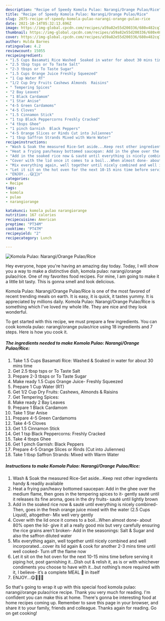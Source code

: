 ```yaml
---
description: "Recipe of Speedy Komola Pulao: Narangi/Orange Pulao/Rice"
title: "Recipe of Speedy Komola Pulao: Narangi/Orange Pulao/Rice"
slug: 2075-recipe-of-speedy-komola-pulao-narangi-orange-pulao-rice
date: 2021-10-14T05:32:13.696Z
image: https://img-global.cpcdn.com/recipes/a59a82e55d200336/680x482cq70/komola-pulao-narangiorange-pulaorice-recipe-main-photo.jpg
thumbnail: https://img-global.cpcdn.com/recipes/a59a82e55d200336/680x482cq70/komola-pulao-narangiorange-pulaorice-recipe-main-photo.jpg
cover: https://img-global.cpcdn.com/recipes/a59a82e55d200336/680x482cq70/komola-pulao-narangiorange-pulaorice-recipe-main-photo.jpg
author: Hulda Barnes
ratingvalue: 4.2
reviewcount: 15055
recipeingredient:
- "1.5 Cups Basamati Rice Washed  Soaked in water for about 30 mins time"
- "2.5 tbsp tsps or To Taste Salt"
- "2-3 tbsps or To Taste Sugar"
- "1.5 Cups Orange Juice Freshly Squeezed"
- "1 Cup Water RT"
- "1/2 Cup Dry Fruits Cashews Almonds  Raisins"
- " Tempering Spices"
- "2 Bay Leaves"
- "1 Black Cardamom"
- "1 Star Anise"
- "4-5 Green Cardamoms"
- "4-5 Cloves"
- "1.5 Cinnamon Stick"
- "1 tsp Black Peppercorns Freshly Cracked"
- "4 tbsps Ghee"
- "1 pinch Garnish  Black Peppers"
- "4-5 Orange Slices or Rinds Cut into Juliennes"
- "1 tbsp Saffron Strands Mixed with Warm Water"
recipeinstructions:
- "Wash & Soak the measured Rice-Set aside...Keep rest other ingredients handy & readily available"
- "Heat a frying pan/heavy bottomed saucepan: Add in the ghee over the medium flame, then goes in the tempering spices to it- gently sauté until it releases its fine aroma, goes in the dry fruits- sauté until lightly brown"
- "Add in the soaked rice now & sauté until everything is nicely combined- Then, goes in the fresh orange juice mixed with the water (2.5 Cups Liquid), altogether- Mix well very gently"
- "Cover with the lid once it comes to a boil...When almost done- about 80% open the lid- give it all a really good mix but very carefully ensuring the rice grains aren’t broken- Add in the seasonings: Salt & Sugar and also the saffron diluted water"
- "Mix everything again, well together until nicely combined and well incorporated...cover its lid again & cook for another 2-3 mins time until well cooked- Turn off the flame now"
- "Let it sit on the hot oven for the next 10-15 mins time before serving it piping hot, post garnishing it...Dish out & relish it, as is or with whichever condiments you choose to have with it...but nothing’s more required with it, I believe- it’s a complete MEAL 🥘 in itself"
- "ENJOY...😋💁🏻‍♀️"
categories:
- Recipe
tags:
- komola
- pulao
- narangiorange

katakunci: komola pulao narangiorange 
nutrition: 167 calories
recipecuisine: American
preptime: "PT34M"
cooktime: "PT47M"
recipeyield: "2"
recipecategory: Lunch

---
```



![Komola Pulao: Narangi/Orange Pulao/Rice](https://img-global.cpcdn.com/recipes/a59a82e55d200336/680x482cq70/komola-pulao-narangiorange-pulaorice-recipe-main-photo.jpg)

Hey everyone, hope you're having an amazing day today. Today, I will show you a way to make a distinctive dish, komola pulao: narangi/orange pulao/rice. One of my favorites food recipes. For mine, I am going to make it a little bit tasty. This is gonna smell and look delicious.

Komola Pulao: Narangi/Orange Pulao/Rice is one of the most favored of recent trending meals on earth. It is easy, it is quick, it tastes yummy. It is appreciated by millions daily. Komola Pulao: Narangi/Orange Pulao/Rice is something which I've loved my whole life. They are nice and they look wonderful.




To get started with this recipe, we must prepare a few ingredients. You can cook komola pulao: narangi/orange pulao/rice using 18 ingredients and 7 steps. Here is how you cook it.

<!--inarticleads1-->

##### The ingredients needed to make Komola Pulao: Narangi/Orange Pulao/Rice:

1. Take 1.5 Cups Basamati Rice: Washed & Soaked in water for about 30 mins time
1. Get 2.5 tbsp tsps or To Taste Salt
1. Prepare 2-3 tbsps or To Taste Sugar
1. Make ready 1.5 Cups Orange Juice- Freshly Squeezed
1. Prepare 1 Cup Water (RT)
1. Get 1/2 Cup Dry Fruits: Cashews, Almonds & Raisins
1. Get  Tempering Spices:
1. Make ready 2 Bay Leaves
1. Prepare 1 Black Cardamom
1. Take 1 Star Anise
1. Prepare 4-5 Green Cardamoms
1. Take 4-5 Cloves
1. Get 1.5 Cinnamon Stick
1. Get 1 tsp Black Peppercorns: Freshly Cracked
1. Take 4 tbsps Ghee
1. Get 1 pinch Garnish:  Black Peppers
1. Prepare 4-5 Orange Slices or Rinds (Cut into Juliennes)
1. Take 1 tbsp Saffron Strands: Mixed with Warm Water




<!--inarticleads2-->

##### Instructions to make Komola Pulao: Narangi/Orange Pulao/Rice:

1. Wash & Soak the measured Rice-Set aside...Keep rest other ingredients handy & readily available
1. Heat a frying pan/heavy bottomed saucepan: Add in the ghee over the medium flame, then goes in the tempering spices to it- gently sauté until it releases its fine aroma, goes in the dry fruits- sauté until lightly brown
1. Add in the soaked rice now & sauté until everything is nicely combined- Then, goes in the fresh orange juice mixed with the water (2.5 Cups Liquid), altogether- Mix well very gently
1. Cover with the lid once it comes to a boil...When almost done- about 80% open the lid- give it all a really good mix but very carefully ensuring the rice grains aren’t broken- Add in the seasonings: Salt & Sugar and also the saffron diluted water
1. Mix everything again, well together until nicely combined and well incorporated...cover its lid again & cook for another 2-3 mins time until well cooked- Turn off the flame now
1. Let it sit on the hot oven for the next 10-15 mins time before serving it piping hot, post garnishing it...Dish out & relish it, as is or with whichever condiments you choose to have with it...but nothing’s more required with it, I believe- it’s a complete MEAL 🥘 in itself
1. ENJOY...😋💁🏻‍♀️




So that's going to wrap it up with this special food komola pulao: narangi/orange pulao/rice recipe. Thank you very much for reading. I'm confident you can make this at home. There's gonna be interesting food at home recipes coming up. Remember to save this page in your browser, and share it to your family, friends and colleague. Thanks again for reading. Go on get cooking!
